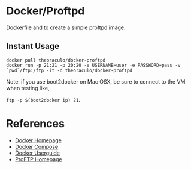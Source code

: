 # Docker/Proftpd

Dockerfile and to create a simple proftpd image.

## Instant Usage

~~~
docker pull theoraculo/docker-proftpd
docker run -p 21:21 -p 20:20 -e USERNAME=user -e PASSWORD=pass -v `pwd`/ftp:/ftp -it -d theoraculo/docker-proftpd
~~~

Note: if you use boot2docker on Mac OSX, be sure to connect to the VM when testing like,

`ftp -p $(boot2docker ip) 21`.

# References

* [Docker Homepage](https://www.docker.com/)
* [Docker Compose](https://docs.docker.com/compose/)
* [Docker Userguide](https://docs.docker.com/userguide/)
* [ProFTP Homepage](http://www.proftpd.org/)


